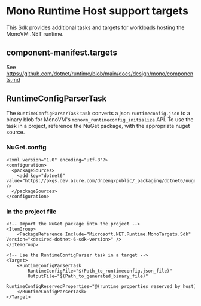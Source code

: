 # Mono Runtime Host support targets

This Sdk provides additional tasks and targets for workloads hosting the MonoVM .NET runtime.

## component-manifest.targets

See https://github.com/dotnet/runtime/blob/main/docs/design/mono/components.md

## RuntimeConfigParserTask
The `RuntimeConfigParserTask` task converts a json `runtimeconfig.json` to a binary blob for MonoVM's `monovm_runtimeconfig_initialize` API.
To use the task in a project, reference the NuGet package, with the appropriate nuget source.

### NuGet.config
```
<?xml version="1.0" encoding="utf-8"?>
<configuration>
  <packageSources>
    <add key="dotnet6" value="https://pkgs.dev.azure.com/dnceng/public/_packaging/dotnet6/nuget/v3/index.json" />
  </packageSources>
</configuration>
```

### In the project file
```
<!-- Import the NuGet package into the project -->
<ItemGroup>
    <PackageReference Include="Microsoft.NET.Runtime.MonoTargets.Sdk" Version="<desired-dotnet-6-sdk-version>" />
</ItemGroup>

<!-- Use the RuntimeConfigParser task in a target -->
<Target>
    <RuntimeConfigParserTask
        RuntimeConfigFile="$(Path_to_runtimeconfig.json_file)"
        OutputFile="$(Path_to_generated_binary_file)"
        RuntimeConfigReservedProperties="@(runtime_properties_reserved_by_host)">
    </RuntimeConfigParserTask>
</Target>
```
